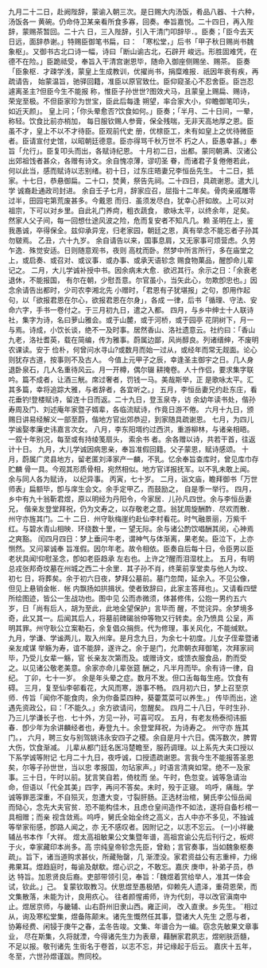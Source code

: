 <!-- { "loadSidebar": true } -->
九月二十二日，赴阙陛辞，蒙谕入朝三次。是日赐大内汤饭，肴品八器、十六种，汤饭各一
黄碗。仍命侍卫某亲看所食多寡，回奏。奉旨嘉悦。二十四日，再入陛辞，蒙赐茶暂回。二十六
日，三入陛辞，引入干清门叩辞毕．。臣奏；「臣今去天日远，面辞恭谢。」特赐臣御笔书扁，曰：
「寒松堂，」后书「甲子秋日赐尚书魏象枢」。又御书古北口诗一幅，诗曰「断山谕古北，石辟开
峻远。形胜固难凭，在德不在险。」臣跪祗受，奉旨入干清宫谢恩毕，随命入御座侧赐坐、赐茶。
臣奏「臣象枢．才疎学浅，蒙皇上生成教训，优擢尚书，捐糜难报．祇因年衰有疾，再疏请告，
始蒙温旨，驰驿回籍，准臣以原官致仕。臣仰窥圣心不忍舍臣。臣岂忍遽离圣主?但臣今生不能报
称，惟臣子孙世世?图效犬马，且蒙皇上赐扁、赐诗，荣宠至极。不但臣家珍为世宝，臣此后每逢
朔望，率合家大小，仰瞻御笔叩头，如近天颜」。
皇上问；「你头晕愈否?饮食如何。」臣奏；「半月、二十日间，一晕，称轻。饮食比前亦梢加，
每日服钦赐人参膏，保全残喘，无非天高地厚之恩。臣虽不才，皇上不以不才待臣。臣观前代史
册，优榇臣工，未有如皇上之优待微臣者。臣请宣付史馆，以昭朝廷德意。臣亦得骂千秋万世不
朽之人，臣愚幸甚。」奉旨「允行」。臣复叩头而出，各赋诗纪恩。
十月初二日，出都。蒙同朝满、汉诸公出郊祖饯者甚众，各赠有诗文。余自愧凉薄，谬叨圣
眷，而诸君子复倦倦若此，何以此当，感而赋诗以志别绪。初十日，过东庄晤妻兄李恒岳先生。
十二日，抵家。十七日，恭悬御扁。二十口，焚黄，祭告先祠。二十四日，具疏谢恩。遣大儿学
诚裔赴通政司封进。
余自壬子七月，辞家应召，屈指十二年矣。骨肉亲戚雕零过半，田园宅第荒废甚多。今戴恩
而归．虽须发尽白，犹幸心肝如故。上可以对祖宗，下可以对乡里。自此礼门养疴，粗衣蔬食，
歌咏太平，以终余年，足矣。然家人父子间，每一回想仕途风波之险，危而复安者不知凡几。赖
圣明在上，鉴我愚诚，卒得保全。兹仰承异宠，归老家园，朝廷之恩，真有举念不能忘者子孙其
勿皲焉。
乙丑，六十九岁。
余自请告以来，国事息肩，又无家事可烦营虑。久劳乍逸．殊觉安适。日则随意观书，夜则
高枕而卧。然梦中所言所行，多在庙堂之上，或启奏、或召对、或议事．或办事、或承天语轸念
赐食物菓品，醒卽命儿辈记之。
二月，大儿学诚补授中书。因余病未大愈．欲迟其行。余示之日：「余衰老退休，不能报国，
有尔在朝，少慰吾意。尔官虽小，当矢此心，勿欺卽忠也。」因念余请告出都时，少司农李湘北先
小赠时，「君恩有子犹堪报」之句，卽用作起句，以「欲报君恩在尔心，欲报君恩在尔身」，各成
一律，后书「循理、守法、安命六字，手书一卷付之。于三月初九日，遣之入都。
四月，与乡中绅士十人联诗社，集字为诗，名曰萝山雅会。或于山麓，或于河桥，或于园亭
花阴树下，月一与焉。诗成，小饮长谈，绝不一及时事。居然香山、洛社遗意云。社约曰：「香山
九老，洛社耆英，载在简编，传为雅事。蔚属边鄙，风尚醇良。列诸缙绅，不废明农课读。安于
俭朴，何曾问水寻山?或数月而始一过从，或经年而常无觌面。论心则犹存古道，按事则不及古人。
今值上元甲子之辰，幸逢圣主御宇之日。几人身退卧泉石，几人名重待风云。月一开樽，偶尔辍
耕掩卷。人十作侣，要求集字联吟。篇不成者，让酒三觥。席过奢者，罚钱一马。美哉斯举，正
是歌咏太平。汇其多篇，幸将追踪大雅，与者辞者，各宜听之。」
五月，李恒岳妻兄约赴东庄，看花垂钓!登楼赋诗，留连十日而返。二十九日，登玉泉寺，访
余幼年读书处，偕孙寿周及门、刘述庵年家暨子婿辈，各临流赋诗，作竟日游不倦。
六月十九日，颁赐日讲易经解义一部至蔚，偕地方官出郊恭迎，到家随具疏谢恩。
七月，为四儿学谧娶孝廉史讳嘉言次女。
八月，李东阳壻约过西洪，重游柳林，与诸亲相晤。一叙十年别况，每至或有持绫笺扇头，
索余书
者。余各赠以诗，共若干首，往返计十日。
九月，大儿学诚因病思亲，奉旨准假回籍。父子蒙恩，赋诗感颂。
十月，蔚属广灵县地方，留老匿刘泽家产一麟，不乳。忆余奉旨查库时，曾见库巾存贮麟
骨一具。今观其形质骨相，宛然相似。地方官详报抚军。以不乳未敢上闻。余与同人各为赋诗，
以纪异事。
丙寅，七十岁。
二月，诣文庙，瞻拜御书「万世师表」扁额毕，卽与庠生会文。余手定甲乙，而鼓励之，
自是季一举行。
四月，乡中有九十翁靳君煜，原以明经为丹阳令，今家居．儿孙凡四世。余与李恒岳妻兄，
偕亲友登堂拜祝，仍为文寿之，以存敬老之意。翁犹周旋酬酢．尽欢而散．州守亦旌其门。二十
二日．州守耿梅崖约赴仙李村看花。时气融景丽，万紫千红。与碧水青山相映．环绕数十里，一
望无际。余与诸公酌饮唱酬其闵，心神焉之爽豁。
闰四月四日：梦上垂问牛老，谓神气与体渐离，果老矣。臣泣下，上亦恻然。又问翠诚奉
旨准假。因尔年老。故令相依。臣奏自后每十日，令臣男以臣老状具闻!仰慰圣念，卽如老臣趋承
左右也。上许之?醒而泪湿枕上。
五月，有明总戎张邦奇坟墓在州城之西二十余里．其子孙不肖，终莱前享堂卖与他人为坟、
初七
日，将葬矣。余于初六日夜，梦拜公墓前。墓门忽閗，延余入。不见公像，但见上悬销金帐．帐
内飘扬如拱揖状。使者致辞曰，此家主答拜也」。又请看四壁所绘图迹，皆公一生战功也。图中见
公而赤微须，体甚修伟，公抱一男约五六岁，日「尚有后人，胡为至此，此地全望保护」言毕而
醒，不觉诧异。余梦境多奇，此又其一。后闻其后人，将墓前碑碣翁仲等物又行转卖。余乃愤具
公呈，声明其罪。州守耿公立案勒石，余复倡众捐赀。代为修理，事关风化，不能缄默。
九月，学谦、学谧两儿，取入州庠。是月念九日，为余七十初度。儿女子侄辈暨诸亲友咸谋
举觞为寿，谊不能辞，遂许之。余于是门，允肃朝衣拜御笔，次拜家祠毕，乃受儿女辈一觞，官
长亲友次第而及。或赠诗文，或馈衣服食品，酌而受之。以见诸公敬老美意。余家亦命儿辈张筵
酬之，凡半月而毕。余有诗一律，自纪。
丁卯，七十一岁。
余是年头晕之症。数月不发。但口舌每每生疮。饮食有碍。
三月，复至仙李邨看花，大风而寒，游事不畅。
四月初六日，梦上召至京师．传旨「闻你不能食肉，余为你备菜四种，葵藿蒿菜可以养生。」
传毕而出，途遇先资政公，曰：「不能久。」余方欲请问，忽醒矣。
四月二十八日，午时生孙．乃三儿学谦长子也．七十外，方见一孙，可喜可叹。
五月，有老友杨泰彻讳振春．卽少年为余讲麟经者也，寿登九十。余登堂拜祝，为诗寿之。
州守亦
旌其门。，
六月，聘三女与别驾姚讳永安四子之稷。余自是月十六日。偶泻数次，脾胃大伤，饮食渐减。
儿辈从都门廷名医冯楚瞻至，服药调理。以上系先大夫口授以下系学诚等附记
七月二十九日，夜呼诚，口授遗疏谢恩。言我今生不能报答圣恩矣，尔等子孙世世，当以忠
孝报国，勿玷家声。」时语言清爽如常。绝不一及家事。三十日，午时以前。犹言笑自若，倚枕而
坐。午时，色忽变。诚等急请治命，但语以「代全其美」四字，再问不答矣。未时，殁于正寝。
呜呼，痛哉。学诚等罪恶深重，不自殒灭，忽遭大变，寸裂肝肠。正选材治棺，舅氏李公恒岳闻
而恸心，念先大夫官贫．恐不能构佳木，且虑仓皇间造作不如法，遂将自备杉棺一具相赠；而亲
视含敛焉。呜呼，舅氏全始全终之高义，古人中亦不多见，不独诚等举家衔感，卽路人闻之，亦
无不感叹者。因附记之，以志不忘云。
(一)小祥畿辅丛书本作「大祥。
煜太高祖敏果公文集暨年谱，高祖宫谕公先后刊行之，板烬于火，幸家藏印本尚多。高
宗纯皇帝轸念先臣，曾勑；言官奏事，当如魏象枢奏疏」。旨下，诸当道购求甚伙，所藏殆罄，几
渐湮没。家君资益公有志重梓，力绵弗果耳。煜趋庭时，每谕及献欷。煜心识之，不敢忘。嘉庆
庚申，补弟子员，恭达
特旨。加恩贤良后裔。吏部带领引见，奉旨：「魏煜着赏给举人，准其一体会试，钦此。」己。
复蒙钦取教习。伏思煜至愚极陋，仰赖先人遗泽，重荷恩荣，而文集散落，未能为计，良用疚心。
往者颜惺甫师，许为代刻，寻以改官滇南中止。煜居京师，与畿辅、山右蔚州旧隶山西。雍正间，
改入直隶。乡先生。¨相过从，询及寒松堂集，煜备陈颠末。诸先生慨然任其事，暨诸大人先生
之愿与者，协筹经费、闲锓于庚午之春，孟冬告竣。文集、年谱合为一编。窃念先敏果文章事业，
尽在斯集，久将就湮，今得诸先生力为表章，藉酬家君夙志，煜剜肤沥髓，不足以报。敬刊诸先
生街名于卷首，以志不忘，并记缘起于后云。
嘉庆十五年，冬至，六世孙煜谨跋。煦同校。

